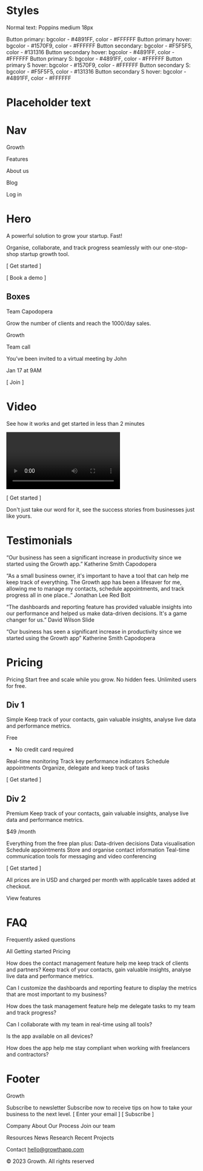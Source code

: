 # Styles
Normal text: Poppins medium 18px

Button primary: bgcolor - #4891FF, color - #FFFFFF
Button primary hover: bgcolor - #1570F9, color - #FFFFFF
Button secondary: bgcolor - #F5F5F5, color - #131316
Button secondary hover: bgcolor - #4891FF, color - #FFFFFF
Button primary S: bgcolor - #4891FF, color - #FFFFFF
Button primary S hover: bgcolor - #1570F9, color - #FFFFFF
Button secondary S: bgcolor - #F5F5F5, color - #131316
Button secondary S hover: bgcolor - #4891FF, color - #FFFFFF

# Placeholder text
# Nav

Growth

Features

About us

Blog 

Log in

# Hero

A powerful solution to grow your startup. Fast!

Organise, collaborate, and track progress seamlessly with our one-stop-shop startup growth tool.

[ Get started ]

[ <booking icon> Book a demo ]

## Boxes

Team Capodopera

Grow the number of clients and reach the 1000/day sales.

Growth

Team call

You’ve been invited to a virtual meeting by John

Jan 17 at 9AM

[ Join ]

# Video

See how it works and get started in less than 2 minutes

<video> <play icon>

[ Get started ]

Don't just take our word for it, see the success stories from businesses just like yours.

# Testimonials

“Our business has seen a significant increase in productivity since we started using the Growth app.”
Katherine Smith
Capodopera

“As a small business owner, it's important to have a tool that can help me keep track of everything. The Growth app has been a lifesaver for me, allowing me to manage my contacts, schedule appointments, and track progress all in one place..”
Jonathan Lee
Red Bolt

“The dashboards and reporting feature has provided valuable insights into our performance and helped us make data-driven decisions. It's a game changer for us.”
David Wilson
Slide

“Our business has seen a significant increase in productivity since we started using the Growth app”
Katherine Smith
Capodopera

# Pricing

Pricing
Start free and scale while you grow. No hidden fees. Unlimited users for free.

## Div 1

Simple
Keep track of your contacts, gain valuable insights, analyse live data and performance metrics.

Free
* No credit card required 

<check icon> Real-time monitoring
<check icon> Track key performance indicators
<check icon> Schedule appointments
<check icon> Organize, delegate and keep track of tasks

[ Get started ]

## Div 2

Premium
Keep track of your contacts, gain valuable insights, analyse live data and performance metrics.

$49
/month

Everything from the free plan plus:
<check icon> Data-driven decisions
<check icon> Data visualisation
<check icon> Schedule appointments
<check icon> Store and organise contact information
<check icon> Teal-time communication tools for messaging and video conferencing

[ Get started ]

All prices are in USD and charged per month with applicable taxes added at checkout.

View features <down icon>

# FAQ

Frequently asked questions

All
Getting started
Pricing

How does the contact management feature help me keep track of clients and partners?
Keep track of your contacts, gain valuable insights, analyse live data and performance metrics.

Can I customize the dashboards and reporting feature to display the metrics that are most important to my business?

How does the task management feature help me delegate tasks to my team and track progress?

Can I collaborate with my team in real-time using all tools?

Is the app available on all devices?

How does the app help me stay compliant when working with freelancers and contractors?

# Footer

Growth <icon>

Subscribe to newsletter
Subscribe now to receive  tips on how to take your business to the next level.
[ Enter your email ]
[ Subscribe ]

Company
About
Our Process
Join our team

Resources
News
Research
Recent Projects

Contact
hello@growthapp.com

<linkedin icon>
<twitter icon>

© 2023 Growth. All rights reserved